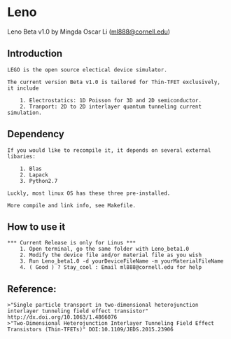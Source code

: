 # Leno

Leno Beta v1.0
by Mingda Oscar Li (ml888@cornell.edu)

## Introduction

	LEGO is the open source electical device simulator.

	The current version Beta v1.0 is tailored for Thin-TFET exclusively, it include 

		1. Electrostatics: 1D Poisson for 3D and 2D semiconductor. 
		2. Tranport: 2D to 2D interlayer quantum tunneling current simulation.

## Dependency

	If you would like to recompile it, it depends on several external libaries:

		1. Blas
		2. Lapack
		3. Python2.7

	Luckly, most linux OS has these three pre-installed.

	More compile and link info, see Makefile.

## How to use it

	*** Current Release is only for Linus ***
		1. Open terminal, go the same folder with Leno_beta1.0
		2. Modify the device file and/or material file as you wish
		3. Run Leno_beta1.0 -d yourDeviceFileName -m yourMaterialFileName
		4. ( Good ) ? Stay_cool : Email ml888@cornell.edu for help


## Reference:
	>"Single particle transport in two-dimensional heterojunction interlayer tunneling field effect transistor" http://dx.doi.org/10.1063/1.4866076
	>"Two-Dimensional Heterojunction Interlayer Tunneling Field Effect Transistors (Thin-TFETs)" DOI:10.1109/JEDS.2015.23906
